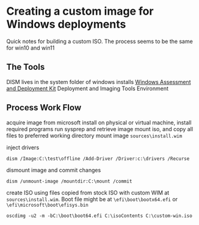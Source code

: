 # Creating a custom image for Windows deployments

Quick notes for building a custom ISO. The process seems to be the same for win10 and win11

## The Tools
DISM lives in the system folder of windows installs
[Windows Assessment and Deployment Kit](https://learn.microsoft.com/en-us/windows-hardware/get-started/adk-install)
Deployment and Imaging Tools Environment

## Process Work Flow
acquire image from microsoft
install on physical or virtual machine, install required programs
run sysprep and retrieve image
mount iso, and copy all files to preferred working directory
mount image `sources\install.wim`

inject drivers
```
dism /Image:C:\test\offline /Add-Driver /Driver:c:\drivers /Recurse
```

dismount image and commit changes
```
dism /unmount-image /mountdir:C:\mount /commit
```

create ISO using files copied from stock ISO with custom WIM at `sources\install.wim`. Boot file might be at `\efi\boot\bootx64.efi` or `\efi\microsoft\boot\efisys.bin`
```
oscdimg -u2 -m -bC:\boot\boot64.efi C:\isoContents C:\custom-win.iso
```
